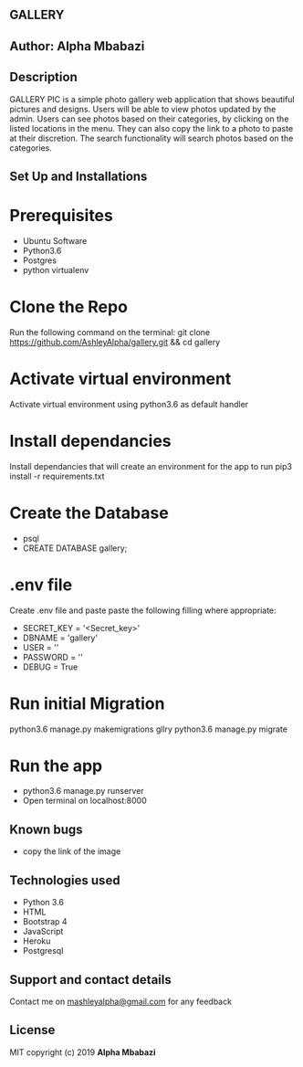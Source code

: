 ## GALLERY
## Author: Alpha Mbabazi
## Description

GALLERY PIC is a simple photo gallery web application that shows beautiful pictures and designs. Users will be able to view photos updated by the admin. Users can see photos based on their categories, by clicking on the listed locations in the menu. They can also copy the link to a photo to paste at their discretion. The search functionality will search photos based on the categories.

## Set Up and Installations

# Prerequisites
* Ubuntu Software
* Python3.6
* Postgres
* python virtualenv

# Clone the Repo
Run the following command on the terminal: git clone https://github.com/AshleyAlpha/gallery.git && cd gallery

# Activate virtual environment
Activate virtual environment using python3.6 as default handler

# Install dependancies

Install dependancies that will create an environment for the app to run pip3 install -r requirements.txt

# Create the Database
* psql
* CREATE DATABASE gallery;
# .env file
Create .env file and paste paste the following filling where appropriate:

* SECRET_KEY = '<Secret_key>'
* DBNAME = 'gallery'
* USER = '<Username>'
* PASSWORD = '<password>'
* DEBUG = True

# Run initial Migration

python3.6 manage.py makemigrations gllry
python3.6 manage.py migrate

# Run the app

* python3.6 manage.py runserver
* Open terminal on localhost:8000

## Known bugs
* copy the link of the image

## Technologies used

- Python 3.6
- HTML
- Bootstrap 4
- JavaScript
- Heroku
- Postgresql

## Support and contact details
Contact me on mashleyalpha@gmail.com for any feedback

## License
MIT copyright (c) 2019 **Alpha Mbabazi**

